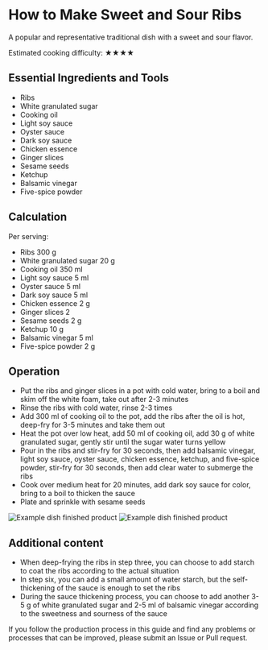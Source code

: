 # How to Make Sweet and Sour Ribs

A popular and representative traditional dish with a sweet and sour flavor.

Estimated cooking difficulty: ★★★★

## Essential Ingredients and Tools

* Ribs
* White granulated sugar
* Cooking oil
* Light soy sauce
* Oyster sauce
* Dark soy sauce
* Chicken essence
* Ginger slices
* Sesame seeds
* Ketchup
* Balsamic vinegar
* Five-spice powder

## Calculation

Per serving:

* Ribs 300 g
* White granulated sugar 20 g
* Cooking oil 350 ml
* Light soy sauce 5 ml
* Oyster sauce 5 ml
* Dark soy sauce 5 ml
* Chicken essence 2 g
* Ginger slices 2
* Sesame seeds 2 g
* Ketchup 10 g
* Balsamic vinegar 5 ml
* Five-spice powder 2 g

## Operation

* Put the ribs and ginger slices in a pot with cold water, bring to a boil and skim off the white foam, take out after 2-3 minutes
* Rinse the ribs with cold water, rinse 2-3 times
* Add 300 ml of cooking oil to the pot, add the ribs after the oil is hot, deep-fry for 3-5 minutes and take them out
* Heat the pot over low heat, add 50 ml of cooking oil, add 30 g of white granulated sugar, gently stir until the sugar water turns yellow
* Pour in the ribs and stir-fry for 30 seconds, then add balsamic vinegar, light soy sauce, oyster sauce, chicken essence, ketchup, and five-spice powder, stir-fry for 30 seconds, then add clear water to submerge the ribs
* Cook over medium heat for 20 minutes, add dark soy sauce for color, bring to a boil to thicken the sauce
* Plate and sprinkle with sesame seeds

![Example dish finished product](./1.jpeg)
![Example dish finished product](./2.jpeg)

## Additional content

* When deep-frying the ribs in step three, you can choose to add starch to coat the ribs according to the actual situation
* In step six, you can add a small amount of water starch, but the self-thickening of the sauce is enough to set the ribs
* During the sauce thickening process, you can choose to add another 3-5 g of white granulated sugar and 2-5 ml of balsamic vinegar according to the sweetness and sourness of the sauce

If you follow the production process in this guide and find any problems or processes that can be improved, please submit an Issue or Pull request.
